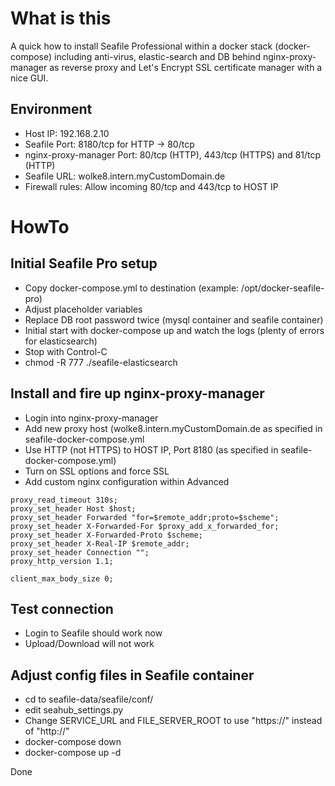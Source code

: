 # What is this
A quick how to install Seafile Professional within a docker stack (docker-compose) including anti-virus, elastic-search and DB behind nginx-proxy-manager
as reverse proxy and Let's Encrypt SSL certificate manager with a nice GUI.

## Environment
- Host IP: 192.168.2.10
- Seafile Port: 8180/tcp for HTTP -> 80/tcp 
- nginx-proxy-manager Port: 80/tcp (HTTP), 443/tcp (HTTPS) and 81/tcp (HTTP)
- Seafile URL: wolke8.intern.myCustomDomain.de
- Firewall rules: Allow incoming 80/tcp and 443/tcp to HOST IP

# HowTo

## Initial Seafile Pro setup
- Copy docker-compose.yml to destination (example: /opt/docker-seafile-pro)
- Adjust placeholder variables
- Replace DB root password twice (mysql container and seafile container)
- Initial start with docker-compose up and watch the logs (plenty of errors for elasticsearch)
- Stop with Control-C
- chmod -R 777 ./seafile-elasticsearch

## Install and fire up nginx-proxy-manager
- Login into nginx-proxy-manager
- Add new proxy host (wolke8.intern.myCustomDomain.de as specified in seafile-docker-compose.yml
- Use HTTP (not HTTPS) to HOST IP, Port 8180 (as specified in seafile-docker-compose.yml)
- Turn on SSL options and force SSL
- Add custom nginx configuration within Advanced

````
proxy_read_timeout 310s;
proxy_set_header Host $host;
proxy_set_header Forwarded "for=$remote_addr;proto=$scheme";
proxy_set_header X-Forwarded-For $proxy_add_x_forwarded_for;
proxy_set_header X-Forwarded-Proto $scheme;
proxy_set_header X-Real-IP $remote_addr;
proxy_set_header Connection "";
proxy_http_version 1.1;

client_max_body_size 0;
````

## Test connection
- Login to Seafile should work now
- Upload/Download will not work

## Adjust config files in Seafile container
- cd to seafile-data/seafile/conf/
- edit seahub_settings.py
- Change SERVICE_URL and FILE_SERVER_ROOT to use "https://" instead of "http://"
- docker-compose down
- docker-compose up -d

Done
